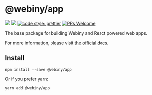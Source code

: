 # @webiny/app
[![](https://img.shields.io/npm/dw/@webiny/app.svg)](https://www.npmjs.com/package/@webiny/app) 
[![](https://img.shields.io/npm/v/@webiny/app.svg)](https://www.npmjs.com/package/@webiny/app)
[![code style: prettier](https://img.shields.io/badge/code_style-prettier-ff69b4.svg?style=flat-square)](https://github.com/prettier/prettier)
[![PRs Welcome](https://img.shields.io/badge/PRs-welcome-brightgreen.svg?style=flat-square)](http://makeapullrequest.com)

The base package for building Webiny and React powered web apps.

For more information, please visit [the official docs](https://docs.webiny.com/docs/developer-tutorials/local-setup). 
  
## Install
```
npm install --save @webiny/app
```

Or if you prefer yarn: 
```
yarn add @webiny/app
```
